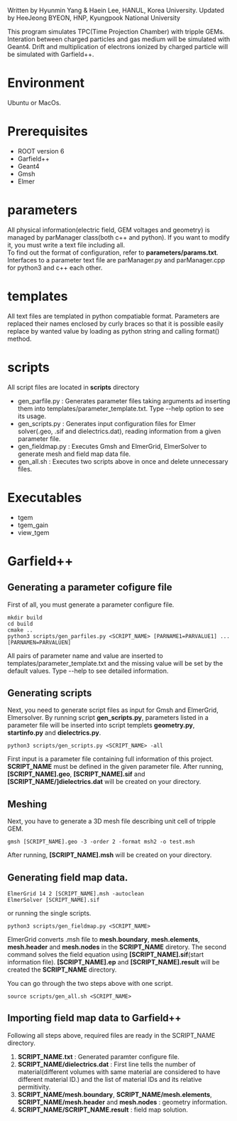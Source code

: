 Written by Hyunmin Yang & Haein Lee, HANUL, Korea University.
Updated by HeeJeong BYEON, HNP, Kyungpook National University

This program simulates TPC(Time Projection Chamber) with tripple GEMs.
Interation between charged particles and gas medium will be simulated with Geant4.
Drift and multiplication of electrons ionized by charged particle will be simulated with Garfield++.

# Environment
Ubuntu or MacOs.

# Prerequisites
- ROOT version 6  
- Garfield++  
- Geant4  
- Gmsh  
- Elmer

# parameters
All physical information(electric field, GEM voltages and geometry) is managed by parManager class(both c++ and python).
If you want to modify it, you must write a text file including all.</br>
To find out the format of configuration, refer to **parameters/params.txt**. Interfaces to a parameter text file are parManager.py and parManager.cpp for python3 and c++ each other.

# templates
All text files are templated in python compatiable format. Parameters are replaced their names enclosed by curly braces so that it is possible easily replace by wanted value by loading as python string and calling format() method. 

# scripts
All script files are located in **scripts** directory
- gen_parfile.py    :   Generates parameter files taking arguments ad inserting them into templates/parameter_template.txt. Type --help option to see its usage.
- gen_scripts.py    :   Generates input configuration files for Elmer solver(.geo, .sif and dielectrics.dat), reading information from a given parameter file.
- gen_fieldmap.py   :   Executes Gmsh and ElmerGrid, ElmerSolver to generate mesh and field map data file.
- gen_all.sh        :   Executes two scripts above in once and delete unnecessary files.

# Executables
- tgem
- tgem_gain
- view_tgem

# Garfield++

## Generating a parameter cofigure file
First of all, you must generate a parameter configure file.
```
mkdir build
cd build
cmake ..
python3 scripts/gen_parfiles.py <SCRIPT_NAME> [PARNAME1=PARVALUE1] ... [PARNAMEN=PARVALUEN]
```
All pairs of parameter name and value are inserted to templates/parameter_template.txt and the missing value will be set by the default values.
Type --help to see detailed information.

## Generating scripts
Next, you need to generate script files as input for Gmsh and ElmerGrid, Elmersolver.
By running script **gen_scripts.py**, parameters listed in a parameter file will be inserted into script templets **geometry.py**, **startinfo.py** and **dielectrics.py**.
```
python3 scripts/gen_scripts.py <SCRIPT_NAME> -all
```
First input is a parameter file containing full information of this project. **SCRIPT_NAME** must be defined in the given parameter file.
After running, **[SCRIPT_NAME].geo**, **[SCRIPT_NAME].sif** and **[SCRIPT_NAME/]dielectrics.dat** will be created on your directory.
## Meshing
Next, you have to generate a 3D mesh file describing unit cell of tripple GEM.
```
gmsh [SCRIPT_NAME].geo -3 -order 2 -format msh2 -o test.msh
```
After running, **[SCRIPT_NAME].msh** will be created on your directory.
## Generating field map data.
```
ElmerGrid 14 2 [SCRIPT_NAME].msh -autoclean
ElmerSolver [SCRIPT_NAME].sif
```
or running the single scripts.
```
python3 scripts/gen_fieldmap.py <SCRIPT_NAME>
```
ElmerGrid converts .msh file to **mesh.boundary**, **mesh.elements**, **mesh.header** and **mesh.nodes** in the **SCRIPT_NAME** diretory. The second command solves the field equation using **[SCRIPT_NAME].sif**(start information file).
**[SCRIPT_NAME].ep** and **[SCRIPT_NAME].result** will be created the **SCRIPT_NAME** directory.

You can go through the two steps above with one script.
```
source scripts/gen_all.sh <SCRIPT_NAME>
```
## Importing field map data to Garfield++
Following all steps above, required files are ready in the SCRIPT_NAME directory.
1. **SCRIPT_NAME.txt** : Generated paramter configure file.
2. **SCRIPT_NAME/dielectrics.dat** : First line tells the number of material(different volumes with same material are considered to have different material ID.) and the list of material IDs and its relative permitivity.
3. **SCRIPT_NAME/mesh.boundary**, **SCRIPT_NAME/mesh.elements**, **SCRIPT_NAME/mesh.header** and **mesh.nodes** : geometry information.
4. **SCRIPT_NAME/SCRIPT_NAME.result** : field map solution.
